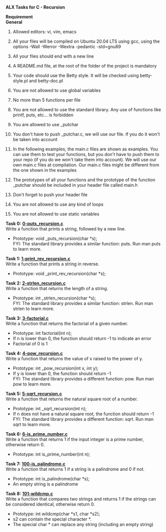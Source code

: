 **ALX Tasks for C - Recursion**  

**Requirement**  
**General**  
1. Allowed editors: vi, vim, emacs  
2. All your files will be compiled on Ubuntu 20.04 LTS using gcc, using the options -Wall -Werror -Wextra -pedantic -std=gnu89  
3. All your files should end with a new line  
4. A README.md file, at the root of the folder of the project is mandatory  
5. Your code should use the Betty style. It will be checked using betty-style.pl and betty-doc.pl  
6. You are not allowed to use global variables  
7. No more than 5 functions per file  
8. You are not allowed to use the standard library. Any use of functions like printf, puts, etc... is forbidden  
9. You are allowed to use _putchar  
10. You don't have to push _putchar.c, we will use our file. If you do it won't be taken into account  

11. In the following examples, the main.c files are shown as examples. You can use them to test your functions, but you don't have to push them to your repo (if you do we won't take them into account). We will use our own main.c files at compilation. Our main.c files might be different from the one shown in the examples  
12. The prototypes of all your functions and the prototype of the function _putchar should be included in your header file called main.h  
13. Don't forget to push your header file  
14. You are not allowed to use any kind of loops  
15. You are not allowed to use static variables  

**Task 0:** **[0-puts_recursion.c](0-puts_recursion.c)**  
Write a function that prints a string, followed by a new line.  
* Prototype: void _puts_recursion(char *s);  
FYI: The standard library provides a similar function: puts. Run man puts to learn more.  

**Task 1:** **[1-print_rev_recursion.c](1-print_rev_recursion.c)**  
Write a function that prints a string in reverse.  
* Prototype: void _print_rev_recursion(char *s);  

**Task 2:** **[2-strlen_recursion.c](2-strlen_recursion.c)**  
Write a function that returns the length of a string.  
* Prototype: int _strlen_recursion(char *s);  
FYI: The standard library provides a similar function: strlen. Run man strlen to learn more.  

**Task 3:** **[3-factorial.c](3-factorial.c)**  
Write a function that returns the factorial of a given number.  
* Prototype: int factorial(int n);  
* If n is lower than 0, the function should return -1 to indicate an error  
* Factorial of 0 is 1  

**Task 4:** **[4-pow_recursion.c](4-pow_recursion.c)**  
Write a function that returns the value of x raised to the power of y.  
* Prototype: int _pow_recursion(int x, int y);  
* If y is lower than 0, the function should return -1  
FYI: The standard library provides a different function: pow. Run man pow to learn more.  

**Task 5:** **[5-sqrt_recursion.c](5-sqrt_recursion.c)**  
Write a function that returns the natural square root of a number.  
* Prototype: int _sqrt_recursion(int n);  
* If n does not have a natural square root, the function should return -1  
FYI: The standard library provides a different function: sqrt. Run man sqrt to learn more.  

**Task 6:** **[6-is_prime_number.c](6-is_prime_number.c)**  
Write a function that returns 1 if the input integer is a prime number, otherwise return 0.  
* Prototype: int is_prime_number(int n);  

**Task 7:** **[100-is_palindrome.c](100-is_palindrome.c)**  
Write a function that returns 1 if a string is a palindrome and 0 if not.  
* Prototype: int is_palindrome(char *s);  
* An empty string is a palindrome  

**Task 8:** **[101-wildcmp.c](101-wildcmp.c)**  
Write a function that compares two strings and returns 1 if the strings can be considered identical, otherwise return 0.  
* Prototype: int wildcmp(char *s1, char *s2);  
* s2 can contain the special character *.  
* The special char * can replace any string (including an empty string)  
